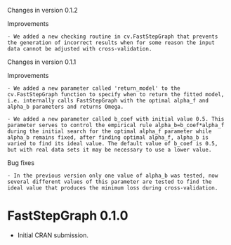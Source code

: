 Changes in version 0.1.2

Improvements

    - We added a new checking routine in cv.FastStepGraph that prevents the generation of incorrect results when for some reason the input data cannot be adjusted with cross-validation.
    
Changes in version 0.1.1

Improvements

    - We added a new parameter called 'return_model' to the cv.FastStepGraph function to specify when to return the fitted model, i.e. internally calls FastStepGraph with the optimal alpha_f and alpha_b parameters and returns Omega.

    - We added a new parameter called b_coef with initial value 0.5. This parameter serves to control the empirical rule alpha_b=b_coef*alpha_f during the initial search for the optimal alpha_f parameter while alpha_b remains fixed, after finding optimal alpha_f, alpha_b is varied to find its ideal value. The default value of b_coef is 0.5, but with real data sets it may be necessary to use a lower value.

Bug fixes

    - In the previous version only one value of alpha_b was tested, now several different values of this parameter are tested to find the ideal value that produces the minimum loss during cross-validation.

# FastStepGraph 0.1.0

* Initial CRAN submission.
